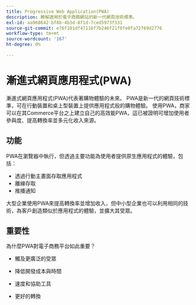 ```yaml
---
title: Progressive Web Application(PWA)
description: 瞭解適用於電子商務網站的新一代網頁技術標準。
exl-id: aa968642-bf8b-4b3d-8f1d-7ced5973f331
source-git-commit: e76f101df47116f7b246f21f0fe0fa72769d2776
workflow-type: tm+mt
source-wordcount: '167'
ht-degree: 0%

---
```


# 漸進式網頁應用程式(PWA)

漸進式網頁應用程式(PWA)代表著購物體驗的未來。 PWA是新一代的網頁技術標準，可在行動裝置和桌上型裝置上提供應用程式般的購物體驗。 使用PWA，商家可以在其Commerce平台之上建立自己的高效能PWA，這已被證明可增加使用者參與度、提高轉換率並多元化收入來源。

## 功能

PWA在瀏覽器中執行，但透過主要功能為使用者提供原生應用程式的體驗，包括：

- 透過行動主畫面存取應用程式
- 離線存取
- 推播通知

大型企業使用PWA來提高轉換率並增加收入，但中小型企業也可以利用相同的技術，為客戶創造類似於應用程式的體驗，並擴大其受眾。

## 重要性

為什麼PWA對電子商務平台如此重要？

- 觸及更廣泛的受眾

- 降低開發成本與時間

- 速度和協助工具

- 更好的轉換
